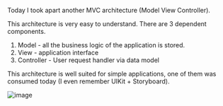Today I took apart another MVC architecture
(Model View Controller).

This architecture is very easy to understand. There are 3 dependent components. 
1) Model - all the business logic of the application is stored.
2) View - application interface
3) Controller - User request handler via data model

This architecture is well suited for simple applications, one of them was consumed today (I even remember UIKit + Storyboard).

![image](https://user-images.githubusercontent.com/107930591/204272061-55b52cba-af02-4380-9da9-b02545aa36c6.png)

